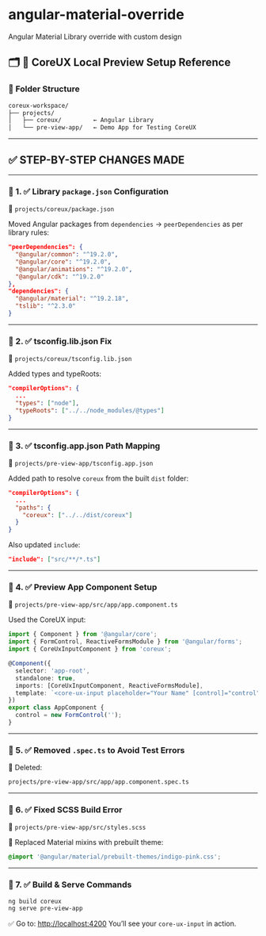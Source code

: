 # angular-material-override
Angular Material Library override with custom design


## 🗂️ **📘 CoreUX Local Preview Setup Reference**

### 📁 Folder Structure

```bash
coreux-workspace/
├── projects/
│   ├── coreux/         ← Angular Library
│   └── pre-view-app/   ← Demo App for Testing CoreUX
```

---

## ✅ STEP-BY-STEP CHANGES MADE

---

### 🔹 1. ✅ **Library `package.json` Configuration**

📄 `projects/coreux/package.json`

Moved Angular packages from `dependencies` → `peerDependencies` as per library rules:

```json
"peerDependencies": {
  "@angular/common": "^19.2.0",
  "@angular/core": "^19.2.0",
  "@angular/animations": "^19.2.0",
  "@angular/cdk": "^19.2.0"
},
"dependencies": {
  "@angular/material": "^19.2.18",
  "tslib": "^2.3.0"
}
```

---

### 🔹 2. ✅ **tsconfig.lib.json Fix**

📄 `projects/coreux/tsconfig.lib.json`

Added types and typeRoots:

```json
"compilerOptions": {
  ...
  "types": ["node"],
  "typeRoots": ["../../node_modules/@types"]
}
```

---

### 🔹 3. ✅ **tsconfig.app.json Path Mapping**

📄 `projects/pre-view-app/tsconfig.app.json`

Added path to resolve `coreux` from the built `dist` folder:

```json
"compilerOptions": {
  ...
  "paths": {
    "coreux": ["../../dist/coreux"]
  }
}
```

Also updated `include`:

```json
"include": ["src/**/*.ts"]
```

---

### 🔹 4. ✅ **Preview App Component Setup**

📄 `projects/pre-view-app/src/app/app.component.ts`

Used the CoreUX input:

```ts
import { Component } from '@angular/core';
import { FormControl, ReactiveFormsModule } from '@angular/forms';
import { CoreUxInputComponent } from 'coreux';

@Component({
  selector: 'app-root',
  standalone: true,
  imports: [CoreUxInputComponent, ReactiveFormsModule],
  template: `<core-ux-input placeholder="Your Name" [control]="control" />`
})
export class AppComponent {
  control = new FormControl('');
}
```

---

### 🔹 5. ✅ **Removed `.spec.ts` to Avoid Test Errors**

📄 Deleted:

```bash
projects/pre-view-app/src/app/app.component.spec.ts
```

---

### 🔹 6. ✅ **Fixed SCSS Build Error**

📄 `projects/pre-view-app/src/styles.scss`

🔁 Replaced Material mixins with prebuilt theme:

```scss
@import '@angular/material/prebuilt-themes/indigo-pink.css';
```

---

### 🔹 7. ✅ **Build & Serve Commands**

```bash
ng build coreux
ng serve pre-view-app
```

✅ Go to: [http://localhost:4200](http://localhost:4200)
You’ll see your `core-ux-input` in action.
